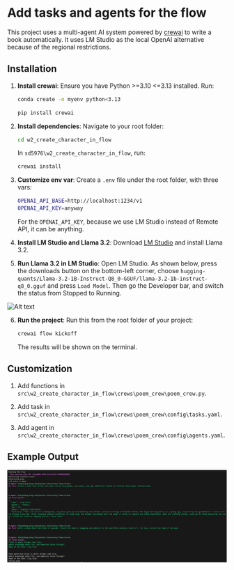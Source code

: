 # Add tasks and agents for the flow

This project uses a multi-agent AI system powered by [crewai](https://www.crewai.com/) to write a book automatically. It uses LM Studio as the local OpenAI alternative because of the regional restrictions.

## Installation

1. **Install crewai**: Ensure you have Python >=3.10 <=3.13 installed. Run:
    ```bash
    conda create -n myenv python<3.13
    ```

    ```bash
    pip install crewai
    ```

2. **Install dependencies**: Navigate to your root folder:

    ```bash
    cd w2_create_character_in_flow
    ```

    In `sd5976\w2_create_character_in_flow`, run:

    ```bash
    crewai install
    ```

3. **Customize env var**: Create a `.env` file under the root folder, with three vars:

    ```bash
    OPENAI_API_BASE=http://localhost:1234/v1
    OPENAI_API_KEY=anyway
    ```
    For the `OPENAI_API_KEY`, because we use LM Studio instead of Remote API, it can be anything.

4. **Install LM Studio and Llama 3.2**: Download [LM Studio](https://lmstudio.ai/) and install Llama 3.2.

5. **Run Llama 3.2 in LM Studio**: Open LM Studio. As shown below, press the downloads button on the bottom-left corner, choose `hugging-quants/Llama-3.2-1B-Instruct-Q8_0-GGUF/llama-3.2-1b-instruct-q8_0.gguf` and press `Load Model`. Then go the Developer bar, and switch the status from Stopped to Running.

![Alt text](assets/LM%20Studio%202025_1_17%2017_42_34-01.png)

6. **Run the project**: Run this from the root folder of your project:

    ```bash
    crewai flow kickoff
    ```

    The results will be shown on the terminal.

## Customization

1. Add functions in `src\w2_create_character_in_flow\crews\poem_crew\poem_crew.py`.

2. Add task in `src\w2_create_character_in_flow\crews\poem_crew\config\tasks.yaml`.

3. Add agent in `src\w2_create_character_in_flow\crews\poem_crew\config\agents.yaml`.

## Example Output

![Alt text](assets/poem_crew.py%20-%20w2_create_character_in_flow%20-%20Visual%20Studio%20Code%20[Administrator]%201_24_2025%204_17_42%20PM.png)